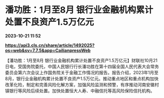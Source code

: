 # 潘功胜：1月至8月 银行业金融机构累计处置不良资产1.5万亿元

**2023-10-21 11:52**

**https://api3.cls.cn/share/article/1492025?os=web&sv=7.7.5&app=CailianpressWeb**

【潘功胜：1月至8月 银行业金融机构累计处置不良资产1.5万亿元】财联社10月21日电，受国务院委托，中国人民银行行长潘功胜在第十四届全国人民代表大会常务委员会第六次会议上作国务院关于金融工作情况的报告。报告介绍，2023年1月至8月，银行业金融机构累计处置不良资产1.5万亿元。推动重点地区和重点机构加快改革化险，制定和完善风险化解方案，加强风险监测和预警，有序推动河南安徽村镇银行等风险后续处置。加快处置恒大人寿、中融信托等高风险保险信托机构。